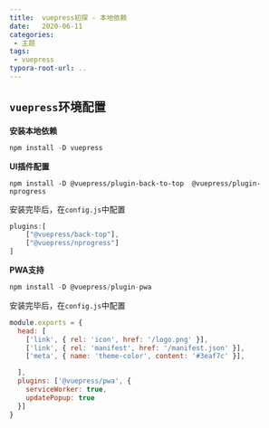 ```yaml
---
title:  vuepress初探 - 本地依赖
date:   2020-06-11
categories: 
 - 主题
tags: 
 - vuepress
typora-root-url: ..
---
```


## `vuepress`环境配置

**安装本地依赖**

```js
npm install -D vuepress
```

**UI插件配置**

```npm install -D @vuepress/plugin-back-to-top  @vuepress/plugin-nprogress```

安装完毕后，在`config.js`中配置

```js
plugins:[
    ["@vuepress/back-top"],
    ["@vuepress/nprogress"]
]
```

**PWA支持**

```js
npm install -D @vuepress/plugin-pwa
```
安装完毕后，在`config.js`中配置
```js
module.exports = {
  head: [
    ['link', { rel: 'icon', href: '/logo.png' }],
    ['link', { rel: 'manifest', href: '/manifest.json' }],
    ['meta', { name: 'theme-color', content: '#3eaf7c' }],

  ],
  plugins: ['@vuepress/pwa', {
    serviceWorker: true,
    updatePopup: true
  }]
}
```

